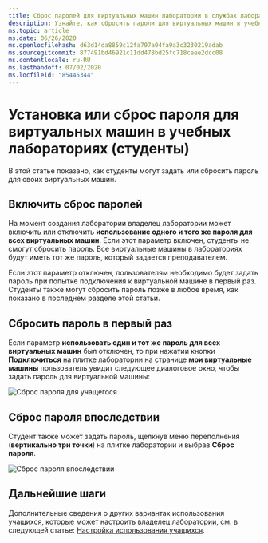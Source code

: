 ```yaml
---
title: Сброс паролей для виртуальных машин лаборатории в службах лаборатории Azure | Документация Майкрософт
description: Узнайте, как сбросить пароли для виртуальных машин в учебных лабораториях служб Azure Labs.
ms.topic: article
ms.date: 06/26/2020
ms.openlocfilehash: d63d14da8859c12fa797a04fa9a3c3230219adab
ms.sourcegitcommit: 877491bd46921c11dd478bd25fc718ceee2dcc08
ms.contentlocale: ru-RU
ms.lasthandoff: 07/02/2020
ms.locfileid: "85445344"
---
```

# <a name="set-or-reset-password-for-virtual-machines-in-classroom-labs-students"></a>Установка или сброс пароля для виртуальных машин в учебных лабораториях (студенты)
В этой статье показано, как студенты могут задать или сбросить пароль для своих виртуальных машин. 

## <a name="enable-resetting-of-passwords"></a>Включить сброс паролей
На момент создания лаборатории владелец лаборатории может включить или отключить **использование одного и того же пароля для всех виртуальных машин**. Если этот параметр включен, студенты не смогут сбросить пароль. Все виртуальные машины в лабораториях будут иметь тот же пароль, который задается преподавателем. 

Если этот параметр отключен, пользователям необходимо будет задать пароль при попытке подключения к виртуальной машине в первый раз. Студенты также могут сбросить пароль позже в любое время, как показано в последнем разделе этой статьи. 

## <a name="reset-password-for-the-first-time"></a>Сбросить пароль в первый раз
Если параметр **использовать один и тот же пароль для всех виртуальных машин** был отключен, то при нажатии кнопки **Подключиться** на плитке лаборатории на странице **мои виртуальные машины** пользователь увидит следующее диалоговое окно, чтобы задать пароль для виртуальной машины: 

![Сброс пароля для учащегося](./media/how-to-set-virtual-machine-passwords/student-set-password.png)

## <a name="reset-password-later"></a>Сброс пароля впоследствии
Студент также может задать пароль, щелкнув меню переполнения (**вертикально три точки**) на плитке лаборатории и выбрав **Сброс пароля**. 

![Сброс пароля впоследствии](./media/how-to-set-virtual-machine-passwords/student-set-password-2.png)


## <a name="next-steps"></a>Дальнейшие шаги
Дополнительные сведения о других вариантах использования учащихся, которые может настроить владелец лаборатории, см. в следующей статье: [Настройка использования учащихся](how-to-configure-student-usage.md).
